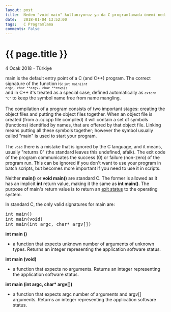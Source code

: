 ```yaml
---
layout: post
title:  Neden "void main" kullanıyoruz ya da C programlamada önemi nedir?
date:   2018-01-04 13:52:00
tags:   C Programlama
comments: False
---
```


{{ page.title }}
================

<p class="meta">4 Ocak 2018 - Türkiye</p>

<span class="ui_qtext_rendered_qtext">main is the default entry point of a C (and C++) program. The correct signature of the function is: <code class="prettyprint inline"><code class="language-cpp">int main(int argc, char **argv, char **envp);</code></code><br />and in C++ it&#039;s treated as a special case, defined automatically as <code class="prettyprint inline"><code class="language-cpp">extern &quot;C&quot;</code></code> to keep the symbol name free from name mangling.<br /><br />The compilation of a program consists of two important stages: creating the object files and putting the object files together. When an object file is created (from a .c/.cpp file compiled) it will contain a set of symbols (functions) identified by names, that are offered by that object file. Linking means putting all these symbols together; however the symbol usually called &quot;main&quot; is used to start your program.<br /><br />The <code class="prettyprint inline"><code class="language-cpp">void</code></code> there is a mistake that is ignored by the C language, and it means, usually &quot;returns 0&quot; (the standard leaves this undefined, afaik). The exit code of the program communicates the success (0) or failure (non-zero) of the program run. This can be ignored if you don&#039;t want to use your program in batch scripts, but becomes more important if you need to use it in scripts.</span>


<p class="ui_qtext_para">Neither<b> main()</b> or <b>void main()</b> are standard C. The former is allowed as it has an implicit <b>int </b>return value, making it the same as<b> int main()</b>. The purpose of main&#039;s return value is to return an <span class="qlink_container"><a href="http://en.wikipedia.org/wiki/Exit_status" rel="noopener nofollow" target="_blank" onclick="return Q.openUrl(this, 65849570);" class="external_link" data-qt-tooltip="wikipedia.org">exit status</a></span> to the operating system.</p><p class="ui_qtext_para">In standard C, the only valid signatures for main are:</p><pre class="prettyprint linenums">int main()
int main(void)
int main(int argc, char* argv[])
</pre><p class="ui_qtext_para"><b>int main ()</b></p><ul><li>a function that expects unknown number of arguments of unknown types. Returns an integer representing the application software status.</li></ul><p class="ui_qtext_para"><b>int main (void)</b></p><ul><li>a function that expects no arguments. Returns an integer representing the application software status.</li></ul><p class="ui_qtext_para"><b>int main (int argc, char* argv[])</b></p><ul><li>a function that expects argc number of arguments and argv[] arguments. Returns an integer representing the application software status.</li></ul>

